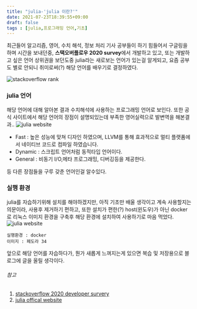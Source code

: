 ```yaml
---
title: "julia-'julia 이란?'"
date: 2021-07-23T18:39:55+09:00
draft: false
tags : [julia,프로그래밍 언어,기초]
---
```


최근들어 알고리즘, 영어, 수치 해석, 정보 처리 기사 공부들이 하기 힘들어서 구글링을 하며 시간을 보내던중,
 **스택오버플로우 2020 survey**에서 개발하고 있고, 또는 개발하고 싶은 언어 상위권을 보던도중 julia라는 새로보는 언어가 있는걸 알게되고, 요즘 공부도 별로 안되니 취미로써(?) 해당 언어를 배우기로 결정하였다.
   
 ![stackoverflow rank](/posts/julia/0/stackoverflow_rank.PNG)
 
 
### julia 언어
해당 언어에 대해 알아본 결과 수치해석에 사용하는 프로그래밍 언어로 보인다. 또한 공식 사이트에서 해당 언어의 장점이 설명되있는데 부족한 영어실력으로 발변역을 해본결과..
![julia website](/posts/julia/0/julia_web_intro.PNG)
 * Fast : 높은 성능에 맞쳐 디자인 하였으며, LLVM를 통해 효과적으로 멀티 플랫품에서 네이티브 코드로 컴파일 하였습니다.
 * Dynamic : 스크립트 언어처럼 동적타입 언어이다.
 * General : 비동기 I/O,메타 프로그래밍, 디버깅등을 제공한다.
  
  등 다른 장점들을 구루 갖춘 언어인걸 알수있다.

### 실행 환경
julia를 자습하기위해 설치를 해야하겠지만, 아직 기초만 배울 생각이고 계속 사용할지는 의문이라, 사용후 제거하기 편하고, 또한 설치가 편한(?) host(윈도우)가 아닌 docker로 리눅스 이미지 환경을 구축후 해당 환경에 설치하여 사용하기로 마음 먹었다.
![julia website](/posts/julia/0/julia_in_docker.PNG)
```
실행환경 : docker
이미지 : 페도라 34
```

앞으로 해당 언어를 자습하다가, 뭔가 새롭게 느껴지는게 있으면 복습 및 저장용으로 블로그에 글을 올릴 생각이다.

###### 참고
1. [stackoverflow 2020 developer survery](https://insights.stackoverflow.com/survey/2020)
2. [julia offical website](https://julialang.org/)